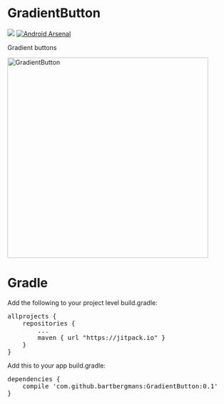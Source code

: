 # GradientButton

[![](https://jitpack.io/v/bartbergmans/GradientButton.svg)](https://jitpack.io/#bartbergmans/GradientButton)
[![Android Arsenal]( https://img.shields.io/badge/Android%20Arsenal-GradientButton-green.svg?style=flat )]( https://android-arsenal.com/details/1/7734 )

Gradient buttons

<img alt="GradientButton" src="http://i.imgur.com/8a8c2rJ.png" width="450">

# Gradle

Add the following to your project level build.gradle:
<pre>
allprojects {
    repositories {
        ...
        maven { url "https://jitpack.io" }
    }
}
</pre>

Add this to your app build.gradle:
<pre>
dependencies {
    compile 'com.github.bartbergmans:GradientButton:0.1'
}
</pre>

